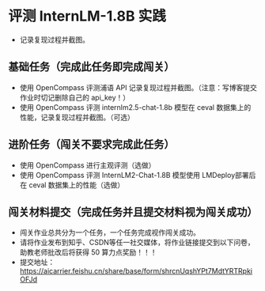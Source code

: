 # 评测 InternLM-1.8B 实践

- 记录复现过程并截图。

## 基础任务（完成此任务即完成闯关）

- 使用 OpenCompass 评测浦语 API 记录复现过程并截图。（注意：写博客提交作业时切记删除自己的 api_key！）
- 使用 OpenCompass 评测 internlm2.5-chat-1.8b 模型在 ceval 数据集上的性能，记录复现过程并截图。（可选）

## 进阶任务（闯关不要求完成此任务）

- 使用 OpenCompass 进行主观评测（选做）
- 使用 OpenCompass 评测 InternLM2-Chat-1.8B 模型使用 LMDeploy部署后在 ceval 数据集上的性能（选做）

## 闯关材料提交（完成任务并且提交材料视为闯关成功）

- 闯关作业总共分为一个任务，一个任务完成视作闯关成功。
- 请将作业发布到知乎、CSDN等任一社交媒体，将作业链接提交到以下问卷，助教老师批改后将获得 50 算力点奖励！！！ 
- 提交地址：https://aicarrier.feishu.cn/share/base/form/shrcnUqshYPt7MdtYRTRpkiOFJd
